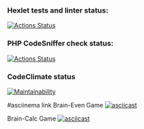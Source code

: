 ### Hexlet tests and linter status:
[![Actions Status](https://github.com/aktm1982/php-project-lvl1/workflows/hexlet-check/badge.svg)](https://github.com/aktm1982/php-project-lvl1/actions)

### PHP CodeSniffer check status:
[![Actions Status](https://github.com/aktm1982/php-project-lvl1/workflows/phpcs-check/badge.svg)](https://github.com/aktm1982/php-project-lvl1/actions)

### CodeClimate status
[![Maintainability](https://api.codeclimate.com/v1/badges/a99a88d28ad37a79dbf6/maintainability)](https://codeclimate.com/github/codeclimate/codeclimate/maintainability)

#asciinema link
Brain-Even Game
[![asciicast](https://asciinema.org/a/VPBhKxF6TZH0cYEZXWssdnq9Z.png)](https://asciinema.org/a/VPBhKxF6TZH0cYEZXWssdnq9Z)

Brain-Calc Game
[![asciicast](https://asciinema.org/a/yk1ZmRRWWJyDEDWL0JdFC8aBg.png)](https://asciinema.org/a/yk1ZmRRWWJyDEDWL0JdFC8aBg)


